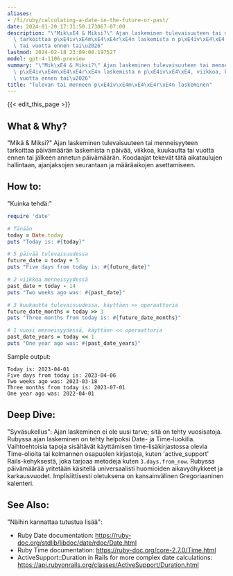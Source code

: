 ```yaml
---
aliases:
- /fi/ruby/calculating-a-date-in-the-future-or-past/
date: 2024-01-20 17:31:50.173067-07:00
description: "\"Mik\xE4 & Miksi?\" Ajan laskeminen tulevaisuuteen tai menneisyyteen\
  \ tarkoittaa p\xE4iv\xE4m\xE4\xE4r\xE4n laskemista n p\xE4iv\xE4\xE4, viikkoa, kuukautta\
  \ tai vuotta ennen tai\u2026"
lastmod: 2024-02-18 23:09:08.197527
model: gpt-4-1106-preview
summary: "\"Mik\xE4 & Miksi?\" Ajan laskeminen tulevaisuuteen tai menneisyyteen tarkoittaa\
  \ p\xE4iv\xE4m\xE4\xE4r\xE4n laskemista n p\xE4iv\xE4\xE4, viikkoa, kuukautta tai\
  \ vuotta ennen tai\u2026"
title: "Tulevan tai menneen p\xE4iv\xE4m\xE4\xE4r\xE4n laskeminen"
---
```


{{< edit_this_page >}}

## What & Why?
"Mikä & Miksi?"
Ajan laskeminen tulevaisuuteen tai menneisyyteen tarkoittaa päivämäärän laskemista n päivää, viikkoa, kuukautta tai vuotta ennen tai jälkeen annetun päivämäärän. Koodaajat tekevät tätä aikataulujen hallintaan, ajanjaksojen seurantaan ja määräaikojen asettamiseen.

## How to:
"Kuinka tehdä:"
```Ruby
require 'date'

# Tänään
today = Date.today
puts "Today is: #{today}"

# 5 päivää tulevaisuudessa
future_date = today + 5
puts "Five days from today is: #{future_date}"

# 2 viikkoa menneisyydessä
past_date = today - 14
puts "Two weeks ago was: #{past_date}"

# 3 kuukautta tulevaisuudessa, käyttäen >> operaattoria
future_date_months = today >> 3
puts "Three months from today is: #{future_date_months}"

# 1 vuosi menneisyydessä, käyttäen << operaattoria
past_date_years = today << 1
puts "One year ago was: #{past_date_years}"
```
Sample output:
```
Today is: 2023-04-01
Five days from today is: 2023-04-06
Two weeks ago was: 2023-03-18
Three months from today is: 2023-07-01
One year ago was: 2022-04-01
```

## Deep Dive:
"Syväsukellus":
Ajan laskeminen ei ole uusi tarve; sitä on tehty vuosisatoja. Rubyssa ajan laskeminen on tehty helpoksi Date- ja Time-luokilla. Vaihtoehtoisia tapoja sisältävät käyttämisen time-lisäkirjastossa olevia Time-olioita tai kolmannen osapuolen kirjastoja, kuten 'active_support' Rails-kehyksestä, joka tarjoaa metodeja kuten `3.days.from_now`.
Rubyssa päivämäärää yritetään käsitellä universaalisti huomioiden aikavyöhykkeet ja karkausvuodet. Implisiittisesti oletuksena on kansainvälinen Gregoriaaninen kalenteri.

## See Also:
"Näihin kannattaa tutustua lisää":
- Ruby Date documentation: https://ruby-doc.org/stdlib/libdoc/date/rdoc/Date.html
- Ruby Time documentation: https://ruby-doc.org/core-2.7.0/Time.html
- ActiveSupport::Duration in Rails for more complex date calculations: https://api.rubyonrails.org/classes/ActiveSupport/Duration.html
